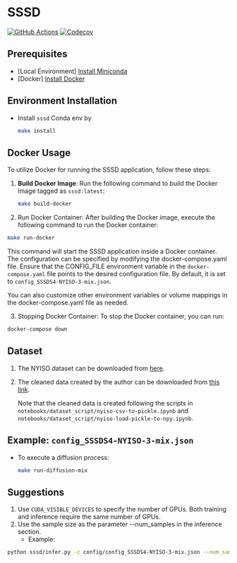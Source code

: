 # SSSD
<p align="left">
  <a href="https://github.com/egpivo/SSSD_CP/actions"><img src="https://github.com/egpivo/SSSD_CP/workflows/Test/badge.svg" alt="GitHub Actions"/></a>
  <a href="https://codecov.io/gh/egpivo/SSSD_CP"><img src="https://codecov.io/gh/egpivo/SSSD_CP/graph/badge.svg?token=gtKjUUupSz" alt="Codecov"/></a>
</p>

## Prerequisites
- [Local Environment] [Install Miniconda](https://docs.anaconda.com/free/miniconda/miniconda-install/)
- [Docker] [Install Docker](https://docs.docker.com/get-docker/)



## Environment Installation
- Install `sssd` Conda env by
   ```bash
   make install
   ```


## Docker Usage

To utilize Docker for running the SSSD application, follow these steps:

1. **Build Docker Image**: Run the following command to build the Docker image tagged as `sssd:latest`:
   ```bash
   make build-docker
   ```

2. Run Docker Container: After building the Docker image, execute the following command to run the Docker container:
  ```bash
  make run-docker
  ```
This command will start the SSSD application inside a Docker container. The configuration can be specified by modifying the docker-compose.yaml file. Ensure that the CONFIG_FILE environment variable in the `docker-compose.yaml` file points to the desired configuration file. By default, it is set to `config_SSSDS4-NYISO-3-mix.json`.

You can also customize other environment variables or volume mappings in the docker-compose.yaml file as needed.

3. Stopping Docker Container: To stop the Docker container, you can run:
  ```bash
  docker-compose down
  ```


## Dataset
1. The NYISO dataset can be downloaded from [here](https://www.nyiso.com/).
2. The cleaned data created by the author can be downloaded from [this link](https://drive.google.com/drive/folders/1dwPkBIHSikhQ5ru3HPQiILSnaGAtP3Yr?usp=sharing).

   Note that the cleaned data is created following the scripts in `notebooks/dataset_script/nyiso-csv-to-pickle.ipynb` and `notebooks/dataset_script/nyiso-load-pickle-to-npy.ipynb`.

## Example: `config_SSSDS4-NYISO-3-mix.json`
- To execute a diffusion process:
   ```bash
   make run-diffusion-mix
   ```

## Suggestions
1. Use `CUDA_VISIBLE_DEVICES` to specify the number of GPUs. Both training and inference require the same number of GPUs.
2. Use the sample size as the parameter --num_samples in the inference section.
   - Example:
```bash
python sssd/infer.py -c config/config_SSSDS4-NYISO-3-mix.json --num_samples=128
``````
